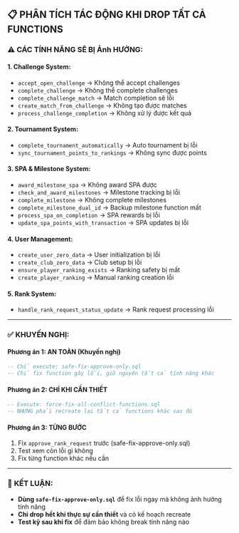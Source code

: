 ## 📋 PHÂN TÍCH TÁC ĐỘNG KHI DROP TẤT CẢ FUNCTIONS

### ⚠️ **CÁC TÍNH NĂNG SẼ BỊ Ảnh HƯỞNG:**

#### **1. Challenge System:**
- `accept_open_challenge` → Không thể accept challenges
- `complete_challenge` → Không thể complete challenges  
- `complete_challenge_match` → Match completion sẽ lỗi
- `create_match_from_challenge` → Không tạo được matches
- `process_challenge_completion` → Không xử lý được kết quả

#### **2. Tournament System:**
- `complete_tournament_automatically` → Auto tournament bị lỗi
- `sync_tournament_points_to_rankings` → Không sync được points

#### **3. SPA & Milestone System:**
- `award_milestone_spa` → Không award SPA được
- `check_and_award_milestones` → Milestone tracking bị lỗi
- `complete_milestone` → Không complete milestones
- `complete_milestone_dual_id` → Backup milestone function mất
- `process_spa_on_completion` → SPA rewards bị lỗi
- `update_spa_points_with_transaction` → SPA updates bị lỗi

#### **4. User Management:**
- `create_user_zero_data` → User initialization bị lỗi
- `create_club_zero_data` → Club setup bị lỗi
- `ensure_player_ranking_exists` → Ranking safety bị mất
- `create_player_ranking` → Manual ranking creation lỗi

#### **5. Rank System:**
- `handle_rank_request_status_update` → Rank request processing lỗi

---

### ✅ **KHUYẾN NGHỊ:**

#### **Phương án 1: AN TOÀN (Khuyến nghị)**
```sql
-- Chỉ execute: safe-fix-approve-only.sql
-- Chỉ fix function gây lỗi, giữ nguyên tất cả tính năng khác
```

#### **Phương án 2: CHỈ KHI CẦN THIẾT**
```sql
-- Execute: force-fix-all-conflict-functions.sql  
-- NHƯNG phải recreate lại tất cả functions khác sau đó
```

#### **Phương án 3: TỪNG BƯỚC**
1. Fix `approve_rank_request` trước (safe-fix-approve-only.sql)
2. Test xem còn lỗi gì không
3. Fix từng function khác nếu cần

---

### 🎯 **KẾT LUẬN:**
- **Dùng `safe-fix-approve-only.sql`** để fix lỗi ngay mà không ảnh hưởng tính năng
- **Chỉ drop hết khi thực sự cần thiết** và có kế hoạch recreate
- **Test kỹ sau khi fix** để đảm bảo không break tính năng nào
